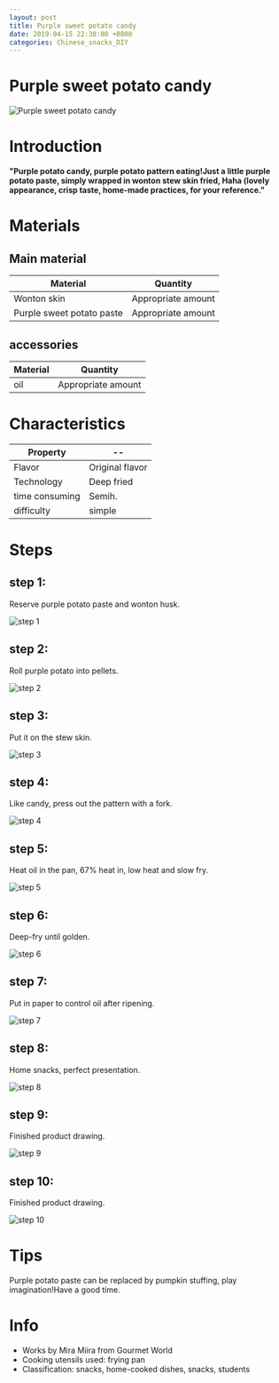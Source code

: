 ```yaml
---
layout: post
title: Purple sweet potato candy
date: 2019-04-15 22:30:00 +0800
categories: Chinese_snacks_DIY
---
```


# Purple sweet potato candy

![Purple sweet potato candy]({{site.baseurl}}/img/429420/429420.jpg)

# Introduction

**"Purple potato candy, purple potato pattern eating!Just a little purple potato paste, simply wrapped in wonton stew skin fried, Haha (lovely appearance, crisp taste, home-made practices, for your reference."**

# Materials


## Main material

Material|Quantity
--|--
Wonton skin|Appropriate amount
Purple sweet potato paste|Appropriate amount

## accessories

Material|Quantity
--|--
oil|Appropriate amount

# Characteristics

Property|--
--|--
Flavor|Original flavor
Technology|Deep fried
time consuming|Semih.
difficulty|simple

# Steps

## step 1:

Reserve purple potato paste and wonton husk.

![step 1]({{site.baseurl}}/img/429420/1.jpg)

## step 2:

Roll purple potato into pellets.

![step 2]({{site.baseurl}}/img/429420/2.jpg)

## step 3:

Put it on the stew skin.

![step 3]({{site.baseurl}}/img/429420/3.jpg)

## step 4:

Like candy, press out the pattern with a fork.

![step 4]({{site.baseurl}}/img/429420/4.jpg)

## step 5:

Heat oil in the pan, 67% heat in, low heat and slow fry.

![step 5]({{site.baseurl}}/img/429420/5.jpg)

## step 6:

Deep-fry until golden.

![step 6]({{site.baseurl}}/img/429420/6.jpg)

## step 7:

Put in paper to control oil after ripening.

![step 7]({{site.baseurl}}/img/429420/7.jpg)

## step 8:

Home snacks, perfect presentation.

![step 8]({{site.baseurl}}/img/429420/8.jpg)

## step 9:

Finished product drawing.

![step 9]({{site.baseurl}}/img/429420/9.jpg)

## step 10:

Finished product drawing.

![step 10]({{site.baseurl}}/img/429420/10.jpg)

# Tips

Purple potato paste can be replaced by pumpkin stuffing, play imagination!Have a good time.

# Info

- Works by Mira Miira from Gourmet World
- Cooking utensils used: frying pan
- Classification: snacks, home-cooked dishes, snacks, students